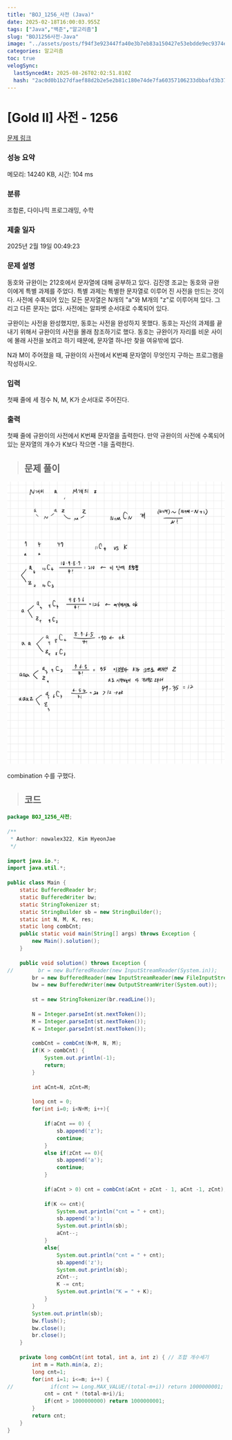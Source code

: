 ```yaml
---
title: "BOJ_1256_사전 (Java)"
date: 2025-02-18T16:00:03.955Z
tags: ["Java","백준","알고리즘"]
slug: "BOJ1256사전-Java"
image: "../assets/posts/f94f3e923447fa40e3b7eb83a150427e53ebdde9ec9374ea67907755c3abb01c.png"
categories: 알고리즘
toc: true
velogSync:
  lastSyncedAt: 2025-08-26T02:02:51.810Z
  hash: "2ac0d0b1b27dfaef88d2b2e5e2b81c180e74de7fa60357106233dbbafd3b37b4"
---
```


# [Gold II] 사전 - 1256 

[문제 링크](https://www.acmicpc.net/problem/1256) 

### 성능 요약

메모리: 14240 KB, 시간: 104 ms

### 분류

조합론, 다이나믹 프로그래밍, 수학

### 제출 일자

2025년 2월 19일 00:49:23

### 문제 설명

<p>동호와 규완이는 212호에서 문자열에 대해 공부하고 있다. 김진영 조교는 동호와 규완이에게 특별 과제를 주었다. 특별 과제는 특별한 문자열로 이루어 진 사전을 만드는 것이다. 사전에 수록되어 있는 모든 문자열은 N개의 "a"와 M개의 "z"로 이루어져 있다. 그리고 다른 문자는 없다. 사전에는 알파벳 순서대로 수록되어 있다.</p>

<p>규완이는 사전을 완성했지만, 동호는 사전을 완성하지 못했다. 동호는 자신의 과제를 끝내기 위해서 규완이의 사전을 몰래 참조하기로 했다. 동호는 규완이가 자리를 비운 사이에 몰래 사전을 보려고 하기 때문에, 문자열 하나만 찾을 여유밖에 없다.</p>

<p>N과 M이 주어졌을 때, 규완이의 사전에서 K번째 문자열이 무엇인지 구하는 프로그램을 작성하시오.</p>

### 입력 

 <p>첫째 줄에 세 정수 N, M, K가 순서대로 주어진다.</p>

### 출력 

 <p>첫째 줄에 규완이의 사전에서 K번째 문자열을 출력한다. 만약 규완이의 사전에 수록되어 있는 문자열의 개수가 K보다 작으면 -1을 출력한다.</p>

> ## 문제 풀이

![](/assets/posts/f94f3e923447fa40e3b7eb83a150427e53ebdde9ec9374ea67907755c3abb01c.png)

combination 수를 구했다.

> ## 코드

```java
package BOJ_1256_사전;
        
/**
 * Author: nowalex322, Kim HyeonJae
 */

import java.io.*;
import java.util.*;

public class Main {
    static BufferedReader br;
    static BufferedWriter bw;
    static StringTokenizer st;
    static StringBuilder sb = new StringBuilder();
    static int N, M, K, res;
    static long combCnt;
    public static void main(String[] args) throws Exception {
        new Main().solution();
    }

    public void solution() throws Exception {
//        br = new BufferedReader(new InputStreamReader(System.in));
        br = new BufferedReader(new InputStreamReader(new FileInputStream("src/main/java/BOJ_1256_사전/input.txt")));
        bw = new BufferedWriter(new OutputStreamWriter(System.out));
        
        st = new StringTokenizer(br.readLine());

        N = Integer.parseInt(st.nextToken());
        M = Integer.parseInt(st.nextToken());
        K = Integer.parseInt(st.nextToken());

        combCnt = combCnt(N+M, N, M);
        if(K > combCnt) {
            System.out.println(-1);
            return;
        }

        int aCnt=N, zCnt=M;

        long cnt = 0;
        for(int i=0; i<N+M; i++){

            if(aCnt == 0) {
                sb.append('z');
                continue;
            }
            else if(zCnt == 0){
                sb.append('a');
                continue;
            }

            if(aCnt > 0) cnt = combCnt(aCnt + zCnt - 1, aCnt -1, zCnt);

            if(K <= cnt){
                System.out.println("cnt = " + cnt);
                sb.append('a');
                System.out.println(sb);
                aCnt--;
            }
            else{
                System.out.println("cnt = " + cnt);
                sb.append('z');
                System.out.println(sb);
                zCnt--;
                K -= cnt;
                System.out.println("K = " + K);
            }
        }
        System.out.println(sb);
        bw.flush();
        bw.close();
        br.close();
    }

    private long combCnt(int total, int a, int z) { // 조합 개수세기
        int m = Math.min(a, z);
        long cnt=1;
        for(int i=1; i<=m; i++) {
//            if(cnt >= Long.MAX_VALUE/(total-m+i)) return 1000000001;
            cnt = cnt * (total-m+i)/i;
            if(cnt > 1000000000) return 1000000001;
        }
        return cnt;
    }
}
```